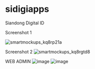 # sidigiapps

Siandong Digital ID

Screenshot 1

![smartmockups_kq8rp21a](https://user-images.githubusercontent.com/48645478/123536487-b80cbf80-d754-11eb-8a1e-758d2c9c1940.png)

Screenshot 2
![smartmockups_kq8rgtd8](https://user-images.githubusercontent.com/48645478/123536509-cbb82600-d754-11eb-9d01-91bf02da204b.jpg)

WEB ADMIN
![image](https://user-images.githubusercontent.com/48645478/123536531-f73b1080-d754-11eb-9dfa-492eafa91275.png)
![image](https://user-images.githubusercontent.com/48645478/123536545-0ae67700-d755-11eb-87f1-8adff0471d06.png)
